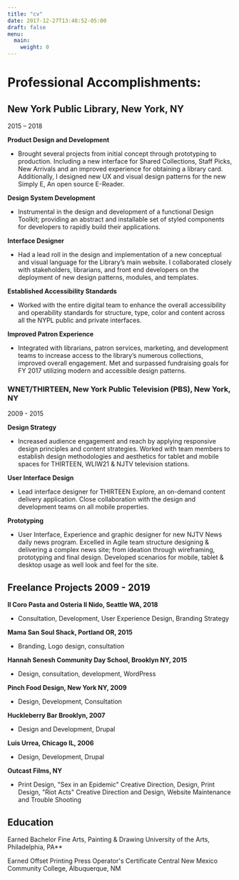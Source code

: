 ```yaml
---
title: "cv"
date: 2017-12-27T13:48:52-05:00
draft: false
menu: 
  main:
    weight: 0
---
```


# Professional Accomplishments:
## New York Public Library, New York, NY
2015 – 2018

**Product Design and Development**

- Brought several projects from initial concept through prototyping to production. Including a new interface for Shared Collections, Staff Picks, New Arrivals and an improved experience for obtaining a library card. Additionally, I designed new UX and visual design patterns for
the new Simply E, An open source E-Reader.

**Design System Development**

- Instrumental in the design and development of a functional Design Toolkit; providing an abstract and installable set of styled components for developers to rapidly build their applications.

**Interface Designer**

- Had a lead roll in the design and implementation of a new conceptual and visual language for the Library’s main website. I collaborated closely with stakeholders, librarians, and front end developers on the deployment of new design patterns, modules, and templates.

**Established Accessibility Standards**

- Worked with the entire digital team to enhance the overall accessibility and operability standards for structure, type, color and content across all the NYPL public and private interfaces.

**Improved Patron Experience**

- Integrated with librarians, patron services, marketing, and development teams to increase access to the library’s numerous collections, improved overall engagement. Met and surpassed fundraising goals for FY 2017 utilizing modern and accessible design patterns.

### WNET/THIRTEEN, New York Public Television (PBS), New York, NY
2009 - 2015

**Design Strategy**

- Increased audience engagement and reach by applying responsive design principles and content strategies. Worked with team members to establish design methodologies and aesthetics for tablet and mobile spaces for THIRTEEN, WLIW21 & NJTV television stations.

**User Interface Design**

- Lead interface designer for THIRTEEN Explore, an on-demand content delivery application. Close collaboration with the design and development teams on all mobile properties.

**Prototyping**

- User Interface, Experience and graphic designer for new NJTV News daily news program. Excelled in Agile team structure designing & delivering a complex news site; from ideation through wireframing, prototyping and final design. Developed scenarios for mobile, tablet & desktop usage as well look and feel for the site.
 
## Freelance Projects 2009 - 2019

**Il Coro Pasta and Osteria Il Nido, Seattle WA, 2018**

- Consultation, Development, User Experience Design, Branding Strategy

**Mama San Soul Shack, Portland OR, 2015** 

- Branding, Logo design, consultation

**Hannah Senesh Community Day School, Brooklyn NY, 2015**

- Design, consultation,  development, WordPress

**Pinch Food Design, New York NY, 2009**

- Design, Development, Consultation

**Huckleberry Bar Brooklyn, 2007** 

- Design and Development, Drupal

**Luis Urrea, Chicago IL, 2006**

- Design, Development, Drupal

**Outcast Films, NY**

 - Print Design, "Sex in an Epidemic" Creative Direction, Design,  Print Design, "Riot Acts" Creative Direction and Design, Website Maintenance and Trouble Shooting
 
## Education

Earned Bachelor Fine Arts, Painting & Drawing University of the Arts, Philadelphia, PA**

Earned Offset Printing Press Operator's Certificate Central New Mexico Community College, Albuquerque, NM